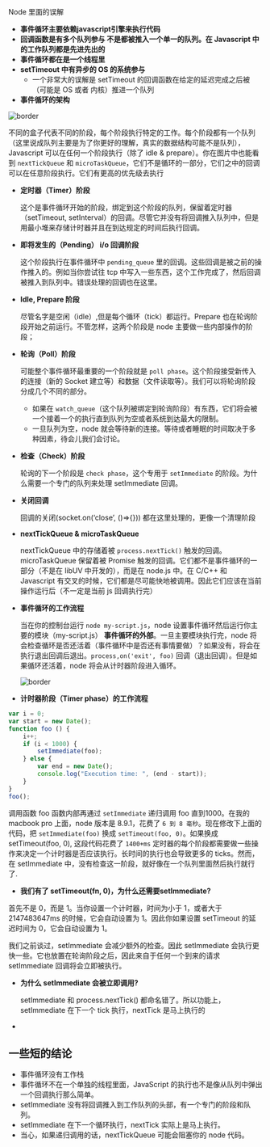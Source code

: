 Node 里面的误解





* **事件循环主要依赖javascript引擎来执行代码**
* **回调函数是有多个队列参与 不是都被推入一个单一的队列。在 Javascript 中的工作队列都是先进先出的**
* **事件循环都在是一个线程里**
* **setTimeout 中有异步的 OS 的系统参与**
  * 一个非常大的误解是 setTimeout 的回调函数在给定的延迟完成之后被（可能是 OS 或者 内核）推进一个队列
* **事件循环的架构**

![border](http://www.ruanyifeng.com/blogimg/asset/2018/bg2018022304.png)

不同的盒子代表不同的阶段，每个阶段执行特定的工作。每个阶段都有一个队列（这里说成队列主要是为了你更好的理解，真实的数据结构可能不是队列），Javascript 可以在任何一个阶段执行（除了 idle & prepare）。你在图片中也能看到  `nextTickQueue`  和  `microTaskQueue`，它们不是循环的一部分，它们之中的回调可以在任意阶段执行。它们有更高的优先级去执行

* **定时器（Timer）阶段**

  这个是事件循环开始的阶段，绑定到这个阶段的队列，保留着定时器（setTimeout, setInterval）的回调。尽管它并没有将回调推入队列中，但是用最小堆来存储计时器并且在到达规定的时间后执行回调。

* **即将发生的（Pending） i/o 回调阶段**

  这个阶段执行在事件循环中 `pending_queue` 里的回调。这些回调是被之前的操作推入的。例如当你尝试往 tcp 中写入一些东西，这个工作完成了，然后回调被推入到队列中。错误处理的回调也在这里。

* **Idle, Prepare 阶段**

  尽管名字是空闲（idle）,但是每个循环（tick）都运行。Prepare 也在轮询阶段开始之前运行。不管怎样，这两个阶段是 node 主要做一些内部操作的阶段；

* **轮询（Poll）阶段**

  可能整个事件循环最重要的一个阶段就是 `poll phase`。这个阶段接受新传入的连接（新的 Socket 建立等）和数据（文件读取等）。我们可以将轮询阶段分成几个不同的部分。

  * 如果在 `watch_queue`（这个队列被绑定到轮询阶段）有东西，它们将会被一个接着一个的执行直到队列为空或者系统到达最大的限制。
  * 一旦队列为空，node 就会等待新的连接。等待或者睡眠的时间取决于多种因素，待会儿我们会讨论。

* **检查（Check）阶段**

  轮询的下一个阶段是 `check phase`，这个专用于 `setImmediate` 的阶段。为什么需要一个专门的队列来处理 setImmediate 回调。

* **关闭回调**

  回调的关闭(socket.on(‘close’, ()=>{})) 都在这里处理的，更像一个清理阶段

* **nextTickQueue & microTaskQueue**

  nextTickQueue 中的存储着被 `process.nextTick()` 触发的回调。microTaskQueue 保留着被 Promise 触发的回调。它们都不是事件循环的一部分（不是在 libUV 中开发的），而是在 node.js 中。在 C/C++ 和 Javascript 有交叉的时候，它们都是尽可能快地被调用。因此它们应该在当前操作运行后（不一定是当前 js 回调执行完）

* **事件循环的工作流程**

  当在你的控制台运行 `node my-script.js`，node 设置事件循环然后运行你主要的模块（my-script.js） **事件循环的外部**。一旦主要模块执行完，node 将会检查循环是否还活着（事件循环中是否还有事情要做）？如果没有，将会在执行退出回调后退出。`process,on('exit', foo)` 回调（退出回调）。但是如果循环还活着，node 将会从计时器阶段进入循环。

  ![border](https://pic2.zhimg.com/v2-f9c11eeefdd25b07850636e84007db11)



* **计时器阶段（Timer phase）的工作流程**



```javascript
var i = 0;
var start = new Date();
function foo () {
    i++;
    if (i < 1000) {
        setImmediate(foo);
    } else {
        var end = new Date();
        console.log("Execution time: ", (end - start));
    }
}
foo();
```

调用函数 foo 函数内部再通过 `setImmediate` 递归调用 foo 直到1000。在我的 macbook pro 上面，node 版本是 8.9.1，花费了  `6 到 8 毫秒`。现在修改下上面的代码，把 `setImmediate(foo)` 换成 `setTimeout(foo, 0)`。如果换成 setTimeout(foo, 0), 这段代码花费了 `1400+ms` 定时器的每个阶段都需要做一些操作来决定一个计时器是否应该执行。长时间的执行也会导致更多的 ticks。然而，在 setImmediate 中，没有检查这一阶段，就好像在一个队列里面然后执行就行了.



* **我们有了 setTimeout(fn, 0)，为什么还需要setImmediate?**

首先不是 0，而是 1。当你设置一个计时器，时间为小于 1，或者大于 2147483647ms 的时候，它会自动设置为 1。因此你如果设置 setTimeout 的延迟时间为 0，它会自动设置为 1。

我们之前谈过，setImmediate 会减少额外的检查。因此 setImmediate 会执行更快一些。它也放置在轮询阶段之后，因此来自于任何一个到来的请求 setImmediate 回调将会立即被执行。



* **为什么 setImmediate 会被立即调用?**

  setImmediate 和 process.nextTick() 都命名错了。所以功能上，setImmediate 在下一个 tick 执行，nextTick 是马上执行的

* 

## **一些短的结论**

- 事件循环没有工作栈
- 事件循环不在一个单独的线程里面，JavaScript 的执行也不是像从队列中弹出一个回调执行那么简单。
- setImmediate 没有将回调推入到工作队列的头部，有一个专门的阶段和队列。
- setImmediate 在下一个循环执行，nextTick 实际上是马上执行。
- 当心，如果递归调用的话，nextTickQueue 可能会阻塞你的 node 代码。